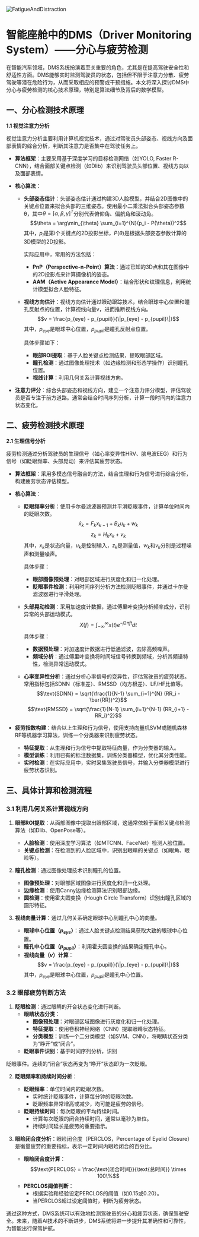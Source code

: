 ![FatigueAndDistraction](SmartCockpit/FatigueAndDistraction/FatigueAndDistraction.jpg)
# 智能座舱中的DMS（Driver Monitoring System）——分心与疲劳检测

在智能汽车领域，DMS系统扮演着至关重要的角色，尤其是在提高驾驶安全性和舒适性方面。DMS能够实时监测驾驶员的状态，包括但不限于注意力分散、疲劳驾驶等潜在危险行为，从而采取相应的预警或干预措施。本文将深入探讨DMS中分心与疲劳检测的核心技术原理，特别是算法细节及背后的数学模型。

## 一、分心检测技术原理

**1.1 视觉注意力分析**

视觉注意力分析主要利用计算机视觉技术，通过对驾驶员头部姿态、视线方向及面部表情的综合分析，判断其注意力是否集中在驾驶任务上。

- **算法框架**：主要采用基于深度学习的目标检测网络（如YOLO, Faster R-CNN），结合面部关键点检测（如Dlib）来识别驾驶员头部位置、视线方向以及面部表情。

- **核心算法**：

  - **头部姿态估计**：头部姿态估计通过构建3D人脸模型，并结合2D图像中的关键点位置来拟合头部的三维姿态。使用最小二乘法拟合头部姿态参数θ，其中$θ = [α, β, γ]^T$分别代表俯仰角、偏航角和滚动角。
    $$\theta = \arg\min_{\theta} \sum_{i=1}^{N}(p_i - P(\theta))^2$$
    其中，$p_i$是第i个关键点的2D投影坐标，$P(\theta)$是根据头部姿态参数计算的3D模型的2D投影。

    实际应用中，常用的方法包括：
    - **PnP（Perspective-n-Point）算法**：通过已知的3D点和其在图像中的2D投影点来计算摄像机的姿态。
    - **AAM（Active Appearance Model）**：结合形状和纹理信息，利用统计模型拟合人脸特征。

  - **视线方向估计**：视线方向估计通过眼动跟踪技术，结合眼球中心位置和瞳孔反射点的位置，计算视线向量v，进而推断视线方向。
    $$v = \frac{p_{eye} - p_{pupil}}{\|p_{eye} - p_{pupil}\|}$$
    其中，$p_{eye}$是眼球中心位置，$p_{pupil}$是瞳孔反射点位置。

    具体步骤如下：
    - **眼部ROI提取**：基于人脸关键点检测结果，提取眼部区域。
    - **瞳孔检测**：通过图像处理技术（如边缘检测和形态学操作）识别瞳孔位置。
    - **视线计算**：利用几何关系计算视线方向。

- **注意力评分**：综合头部姿态和视线方向，建立一个注意力评分模型，评估驾驶员是否专注于前方道路。通常会结合时间序列分析，计算一段时间内的注意力状态变化。

## 二、疲劳检测技术原理

**2.1 生理信号分析**

疲劳检测通过分析驾驶员的生理信号（如心率变异性HRV、脑电波EEG）和行为信号（如眨眼频率、头部晃动）来评估其疲劳状态。

- **算法框架**：采用多模态信号融合的方法，结合生理和行为信号进行综合分析，构建疲劳状态评估模型。

- **核心算法**：

  - **眨眼频率分析**：使用卡尔曼滤波器预测并平滑眨眼事件，计算单位时间内的眨眼次数。
    $$\hat{x}_k = F_k x_{k-1} + B_k u_k + w_k$$
    $$z_k = H_k x_k + v_k$$
    其中，$x_k$是状态向量，$u_k$是控制输入，$z_k$是测量值，$w_k$和$v_k$分别是过程噪声和测量噪声。

    具体步骤：
    - **眼部图像预处理**：对眼部区域进行灰度化和归一化处理。
    - **眨眼事件检测**：利用时间序列分析方法检测眨眼事件，并通过卡尔曼滤波器进行平滑处理。

  - **头部晃动检测**：采用加速度计数据，通过傅里叶变换分析频率成分，识别异常的头部运动模式。
    $$X(f) = \int_{-\infty}^{\infty} x(t)e^{-j2\pi ft}dt$$
    具体步骤：
    - **数据预处理**：对加速度计数据进行低通滤波，去除高频噪声。
    - **频域分析**：通过傅里叶变换将时间域信号转换到频域，分析其频谱特性，检测异常运动模式。

  - **心率变异性分析**：通过分析心率信号的变异性，评估驾驶员的疲劳状态。常用指标包括SDNN（标准差）、RMSSD（均方根差）、LF/HF比值等。
    $$\text{SDNN} = \sqrt{\frac{1}{N-1} \sum_{i=1}^{N} (RR_i - \bar{RR})^2}$$
    $$\text{RMSSD} = \sqrt{\frac{1}{N-1} \sum_{i=1}^{N-1} (RR_{i+1} - RR_i)^2}$$

- **疲劳指数构建**：结合以上生理和行为信号，使用支持向量机SVM或随机森林RF等机器学习算法，训练一个分类器来识别疲劳状态。

  - **特征提取**：从生理和行为信号中提取特征向量，作为分类器的输入。
  - **模型训练**：利用已有的标注数据集，训练分类器模型，优化其分类性能。
  - **实时检测**：在实际应用中，实时采集驾驶员信号，并输入分类器模型进行疲劳状态识别。

## 三、具体计算和检测流程

### 3.1 利用几何关系计算视线方向

1. **眼部ROI提取**：从面部图像中提取出眼部区域，这通常依赖于面部关键点检测算法（如Dlib、OpenPose等）。
   - **人脸检测**：使用深度学习算法（如MTCNN、FaceNet）检测人脸位置。
   - **关键点检测**：在检测到的人脸区域中，识别出眼睛的关键点（如眼角、眼睑等）。

2. **瞳孔检测**：通过图像处理技术识别瞳孔的位置。
   - **图像预处理**：对眼部区域图像进行灰度化和归一化处理。
   - **边缘检测**：使用Canny边缘检测算法识别眼部边缘。
   - **圆检测**：使用霍夫圆变换（Hough Circle Transform）识别出瞳孔区域的圆形特征。

3. **视线向量计算**：通过几何关系确定眼球中心到瞳孔中心的向量。
   - **眼球中心位置（$p_{eye}$）**：通过人脸关键点检测结果获取大致的眼球中心位置。
   - **瞳孔中心位置（$p_{pupil}$）**：利用霍夫圆变换的结果确定瞳孔中心。
   - **视线向量（$v$）计算**：
     $$v = \frac{p_{eye} - p_{pupil}}{\|p_{eye} - p_{pupil}\|}$$
     其中，$p_{eye}$是眼球中心位置，$p_{pupil}$是瞳孔中心位置。

### 3.2 眼部疲劳判断方法

1. **眨眼检测**：通过眼睛的开合状态变化进行判断。
   - **眼睛状态分类**：
     - **图像预处理**：对眼部区域图像进行灰度化和归一化处理。
     - **特征提取**：使用卷积神经网络（CNN）提取眼睛状态特征。
     - **分类模型**：训练一个二分类模型（如SVM、CNN），将眼睛状态分类为“睁开”或“闭合”。
   - **眨眼事件识别**：基于时间序列分析，识别

眨眼事件。连续的“闭合”状态再变为“睁开”状态即为一次眨眼。

2. **眨眼频率和持续时间分析**：
   - **眨眼频率**：单位时间内的眨眼次数。
     - 实时统计眨眼事件，计算每分钟的眨眼次数。
     - 眨眼频率异常增高或减少，均可能是疲劳的信号。
   - **眨眼持续时间**：每次眨眼的平均持续时间。
     - 计算每次眨眼的闭合持续时间，通常以毫秒为单位。
     - 持续时间延长是疲劳的重要指示。

3. **眼睑闭合度分析**：眼睑闭合度（PERCLOS，Percentage of Eyelid Closure）是衡量疲劳的重要指标，表示一定时间内眼睑闭合的百分比。
   - **眼睑闭合度计算**：
     $$\text{PERCLOS} = \frac{\text{闭合时间}}{\text{总时间}} \times 100\%$$
   - **PERCLOS阈值判断**：
     - 根据实验和经验设定PERCLOS的阈值（如0.15或0.20）。
     - 当PERCLOS超过设定阈值时，判断为疲劳状态。

通过这种方式，DMS系统可以有效地检测驾驶员的分心和疲劳状态，确保驾驶安全。未来，随着AI技术的不断进步，DMS系统将进一步提升其准确性和可靠性，为智能出行保驾护航。